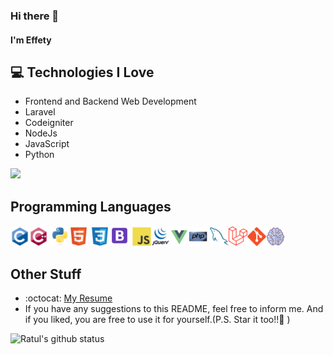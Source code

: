 ### Hi there 👋

#### I'm Effety

## :computer: Technologies I Love

- Frontend and Backend Web Development
- Laravel
- Codeigniter
- NodeJs
- JavaScript
- Python

<img src = "https://github-readme-stats.vercel.app/api/top-langs/?username=effety&layout=compact">

## Programming Languages

<img src = './img/c-original.svg' width='30'/><img src = './img/cpp.svg' width='30'/> <img src = './img/python.svg' width='30'/><img src = './img/html.svg' width='30'/> <img src = './img/css.svg' height='30'/><img src = './img/icons8-bootstrap-50.png' width='33'/> <img src = './img/js.svg' width='30'/><img src = './img/jquery.png' width='30'/><img src = './img/icons8-vue-js-50.png' width='30'/><img src = './img/php.svg' width='30'/> <img src = './img/sql.svg' width='30'/><img src = './img/1200px-Laravel.svg.png' width='30'/><img src = './img/git.svg' width='30'/><img src = './img/icons8-artificial-intelligence-50.png' width='30'/>


## Other Stuff
  - :octocat: [My Resume](/)
  - If you have any suggestions to this README, feel free to inform me. And if you liked, you are free to use it for yourself.(P.S. Star it too!!:grimacing: )

![Ratul's github status](https://github-readme-stats.vercel.app/api?username=effety&show_icons=true)
 
